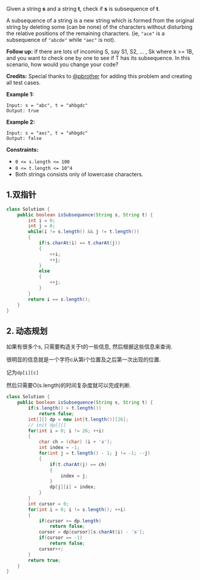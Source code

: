 Given a string **s** and a string **t**, check if **s** is subsequence of **t**.

A subsequence of a string is a new string which is formed from the original string by deleting some (can be none) of the characters without disturbing the relative positions of the remaining characters. (ie, `"ace"` is a subsequence of `"abcde"` while `"aec"` is not).

**Follow up:**
If there are lots of incoming S, say S1, S2, ... , Sk where k >= 1B, and you want to check one by one to see if T has its subsequence. In this scenario, how would you change your code?

**Credits:**
Special thanks to [@pbrother](https://leetcode.com/pbrother/) for adding this problem and creating all test cases.

 

**Example 1:**

```
Input: s = "abc", t = "ahbgdc"
Output: true
```

**Example 2:**

```
Input: s = "axc", t = "ahbgdc"
Output: false
```

 

**Constraints:**

- `0 <= s.length <= 100`
- `0 <= t.length <= 10^4`
- Both strings consists only of lowercase characters.

## 1.双指针

```java
class Solution {
    public boolean isSubsequence(String s, String t) {
        int i = 0;
        int j = 0;
        while(i != s.length() && j != t.length())
        {
            if(s.charAt(i) == t.charAt(j))
            {
                ++i;
                ++j;
            }
            else
            {
                ++j;
            }
        }
        return i == s.length();
    }
}
```

## 2. 动态规划

如果有很多个s, 只需要构造关于t的一些信息, 然后根据这些信息来查询.

很明显的信息就是一个字符c从第i个位置及之后第一次出现的位置.

记为`dp[i][c]`

然后只需要O(s.length)的时间复杂度就可以完成判断.

```java
class Solution {
    public boolean isSubsequence(String s, String t) {
        if(s.length() > t.length())
            return false;
        int[][] dp = new int[t.length()][26];
        // init dp[][]
        for(int i = 0; i != 26; ++i)
        {
            char ch = (char) (i + 'a');
            int index = -1;
            for(int j = t.length() - 1; j != -1; --j)
            {
                if(t.charAt(j) == ch)
                {
                    index = j;
                }
                dp[j][i] = index;
            }
        }
        int cursor = 0;
        for(int i = 0; i != s.length(); ++i)
        {
            if(cursor >= dp.length)
                return false;
            cursor = dp[cursor][s.charAt(i) - 'a'];
            if(cursor == -1)
                return false;
            cursor++;
        }
        return true;
    }
}
```

